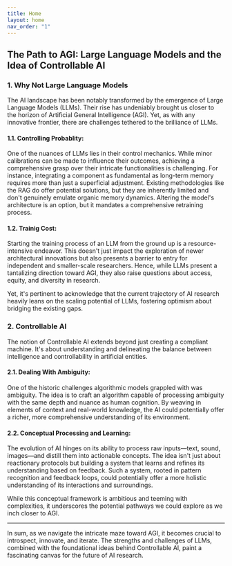 ```yaml
---
title: Home
layout: home
nav_order: "1"
---
```


## The Path to AGI: Large Language Models and the Idea of Controllable AI

### 1. Why Not Large Language Models

The AI landscape has been notably transformed by the emergence of Large Language Models (LLMs). Their rise has undeniably brought us closer to the horizon of Artificial General Intelligence (AGI). Yet, as with any innovative frontier, there are challenges tethered to the brilliance of LLMs.

#### 1.1. Controlling Probablity:

One of the nuances of LLMs lies in their control mechanics. While minor calibrations can be made to influence their outcomes, achieving a comprehensive grasp over their intricate functionalities is challenging. For instance, integrating a component as fundamental as long-term memory requires more than just a superficial adjustment. Existing methodologies like the RAG do offer potential solutions, but they are inherently limited and don't genuinely emulate organic memory dynamics. Altering the model's architecture is an option, but it mandates a comprehensive retraining process.

#### 1.2. Trainig Cost:

Starting the training process of an LLM from the ground up is a resource-intensive endeavor. This doesn't just impact the exploration of newer architectural innovations but also presents a barrier to entry for independent and smaller-scale researchers. Hence, while LLMs present a tantalizing direction toward AGI, they also raise questions about access, equity, and diversity in research.

Yet, it's pertinent to acknowledge that the current trajectory of AI research heavily leans on the scaling potential of LLMs, fostering optimism about bridging the existing gaps.

### 2. Controllable AI

The notion of Controllable AI extends beyond just creating a compliant machine. It's about understanding and delineating the balance between intelligence and controllability in artificial entities.

#### 2.1. Dealing With Ambiguity:

One of the historic challenges algorithmic models grappled with was ambiguity. The idea is to craft an algorithm capable of processing ambiguity with the same depth and nuance as human cognition. By weaving in elements of context and real-world knowledge, the AI could potentially offer a richer, more comprehensive understanding of its environment.

#### 2.2. Conceptual Processing and Learning:

The evolution of AI hinges on its ability to process raw inputs—text, sound, images—and distill them into actionable concepts. The idea isn't just about reactionary protocols but building a system that learns and refines its understanding based on feedback. Such a system, rooted in pattern recognition and feedback loops, could potentially offer a more holistic understanding of its interactions and surroundings.

While this conceptual framework is ambitious and teeming with complexities, it underscores the potential pathways we could explore as we inch closer to AGI.

---

In sum, as we navigate the intricate maze toward AGI, it becomes crucial to introspect, innovate, and iterate. The strengths and challenges of LLMs, combined with the foundational ideas behind Controllable AI, paint a fascinating canvas for the future of AI research.
